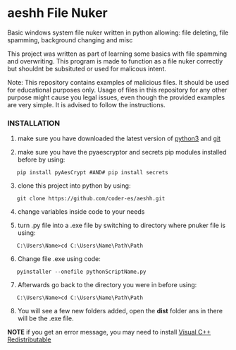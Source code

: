 # aeshh File Nuker 
Basic windows system file nuker written in python allowing: file deleting, file spamming, background changing and misc

This project was written as part of learning some basics with file spamming and overwriting. This program is made to function as a file nuker correctly but shouldnt be subsituted or used for malicous intent. 

Note: This repository contains examples of malicious files. It should be used for educational purposes only. Usage of files in this repository for any other purpose might cause you legal issues, even though the provided examples are very simple. It is advised to follow the instructions.

### INSTALLATION

1. make sure you have downloaded the latest version of [python3](https://python.org/downloads/) and [git](https://git-scm.com/download/win)

2. make sure you have the pyaescryptor and secrets pip modules installed before by using:

```
   pip install pyAesCrypt #AND# pip install secrets
```

3. clone this project into python by using:

```
   git clone https://github.com/coder-es/aeshh.git
   ```

4. change variables inside code to your needs
   
5. turn .py file into a .exe file by switching to directory where pnuker file is using:

```
   C:\Users\Name>cd C:\Users\Name\Path\Path
   ```
6. Change file .exe using code:

```
   pyinstaller --onefile pythonScriptName.py
```
7. Afterwards go back to the directory you were in before using:

```
   C:\Users\Name>cd C:\Users\Name\Path\Path
   ```

8. You will see a few new folders added, open the **dist** folder ans in there will be the .exe file.


**NOTE**
if you get an error message, you may need to install [Visual C++ Redistributable](https://learn.microsoft.com/en-us/cpp/windows/latest-supported-vc-redist?view=msvc-170)
